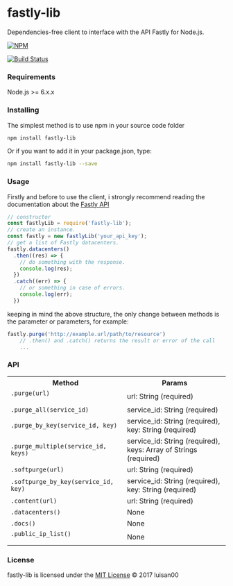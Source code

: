 # fastly-lib
Dependencies-free client to interface with the API Fastly for Node.js.

[![NPM](https://nodei.co/npm/fastly-lib.png)](https://nodei.co/npm/fastly-lib/)


[![Build Status](https://travis-ci.org/luisan00/fastly-lib.svg?branch=master)](https://travis-ci.org/luisan00/fastly-lib)

### Requirements
Node.js >= 6.x.x

### Installing
The simplest method is to use npm in your source code folder
```bash
npm install fastly-lib
```
Or if you want to add it in your package.json, type:
```bash
npm install fastly-lib --save
```
### Usage

Firstly and before to use the client, i strongly recommend reading the documentation about the <a target="_blank" href="https://docs.fastly.com/api/">Fastly API</a>

```js
// constructor
const fastlyLib = require('fastly-lib');
// create an instance.
const fastly = new fastlyLib('your_api_key');
// get a list of Fastly datacenters.
fastly.datacenters()
  .then((res) => {
    // do something with the response.
    console.log(res);
  })
  .catch((err) => {
    // or something in case of errors.
    console.log(err);
  })
```

keeping in mind the above structure, the only change between methods is the parameter or parameters, for example:

```js
fastly.purge('http://example.url/path/to/resource')
	// .then() and .catch() returns the result or error of the call
	...
```


### API

<table>
	<tr>
		<th>Method</th>
		<th>Params</th>
	</tr>
	<tr>
		<td>
			<code>.purge(url)<code>
		</td>
		<td>url: String (required)</td>
	</tr>
	<tr>
		<td>
			<code>.purge_all(service_id)</code>
		</td>
		<td>service_id: String (required)</td>
	</tr>
	<tr>
		<td>
			<code>.purge_by_key(service_id, key)</code>
		</td>
		<td>service_id: String (required), key: String (required)</td>
	</tr>
	<tr>
		<td>
			<code>.purge_multiple(service_id, keys)</code>
		</td>
		<td>service_id: String (required), keys: Array of Strings (required)</td>
	</tr>
	<tr>
		<td>
			<code>.softpurge(url)</code>
		</td>
		<td>url: String (required)</td>
	</tr>
	<tr>
		<td>
			<code>.softpurge_by_key(service_id, key)</code>
		</td>
		<td>service_id: String (required), key: String (required)</td>
	</tr>
	<tr>
		<td>
			<code>.content(url)</code>
		</td>
		<td>url: String (required)</td>
	</tr>
	<tr>
		<td>
			<code>.datacenters()</code>
		</td>
		<td>None</td>
	</tr>
	<tr>
		<td>
			<code>.docs()</code>
		</td>
		<td>None</td>
	</tr>
	<tr>
		<td>
			<code>.public_ip_list()<code>
		</td>
		<td>None</td>
	</tr>

</table>



### License

fastly-lib is licensed under the <a href="LICENSE">MIT License</a> © 2017 luisan00
